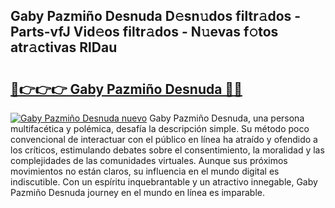 ## Gaby Pazmiño Desnuda D𝚎sn𝚞dos filtr𝚊dos - Parts-vfJ Vid𝚎os filtr𝚊dos - N𝚞evas f𝚘tos atr𝚊ctivas RlDau

# <h2><a href="http://mb1yoo.tromn.icu/?c=Gaby+Pazmi%c3%b1o+Desnuda">🔗👉👉👉 Gaby Pazmiño Desnuda 🔗🔗</a></h2>

[![Gaby Pazmiño Desnuda nuevo](https://i.imgur.com/pEAQMta.gif)](http://mb1yoo.tromn.icu/?c=Gaby+Pazmi%c3%b1o+Desnuda)
Gaby Pazmiño Desnuda, una persona multifacética y polémica, desafía la descripción simple. Su método poco convencional de interactuar con el público en línea ha atraído y ofendido a los críticos, estimulando debates sobre el consentimiento, la moralidad y las complejidades de las comunidades virtuales. Aunque sus próximos movimientos no están claros, su influencia en el mundo digital es indiscutible. Con un espíritu inquebrantable y un atractivo innegable, Gaby Pazmiño Desnuda journey en el mundo en línea es imparable.
